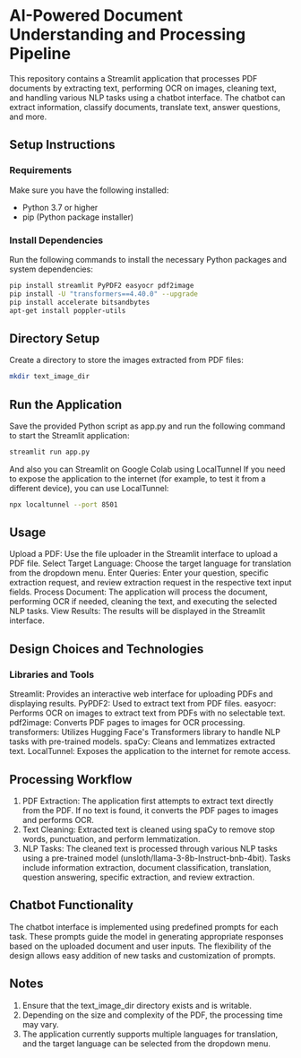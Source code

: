 # AI-Powered Document Understanding and Processing Pipeline

This repository contains a Streamlit application that processes PDF documents by extracting text, performing OCR on images, cleaning text, and handling various NLP tasks using a chatbot interface. The chatbot can extract information, classify documents, translate text, answer questions, and more.

## Setup Instructions

### Requirements

Make sure you have the following installed:
- Python 3.7 or higher
- pip (Python package installer)

### Install Dependencies

Run the following commands to install the necessary Python packages and system dependencies:

```sh
pip install streamlit PyPDF2 easyocr pdf2image
pip install -U "transformers==4.40.0" --upgrade
pip install accelerate bitsandbytes
apt-get install poppler-utils
```

## Directory Setup
Create a directory to store the images extracted from PDF files:
```sh
mkdir text_image_dir
```

## Run the Application
Save the provided Python script as app.py and run the following command to start the Streamlit application:
```sh
streamlit run app.py
```
And also you can Streamlit on Google Colab using LocalTunnel 
If you need to expose the application to the internet (for example, to test it from a different device), you can use LocalTunnel:

```sh
npx localtunnel --port 8501
```

## Usage
Upload a PDF: Use the file uploader in the Streamlit interface to upload a PDF file.
Select Target Language: Choose the target language for translation from the dropdown menu.
Enter Queries: Enter your question, specific extraction request, and review extraction request in the respective text input fields.
Process Document: The application will process the document, performing OCR if needed, cleaning the text, and executing the selected NLP tasks.
View Results: The results will be displayed in the Streamlit interface.

## Design Choices and Technologies
### Libraries and Tools
Streamlit: Provides an interactive web interface for uploading PDFs and displaying results.
PyPDF2: Used to extract text from PDF files.
easyocr: Performs OCR on images to extract text from PDFs with no selectable text.
pdf2image: Converts PDF pages to images for OCR processing.
transformers: Utilizes Hugging Face's Transformers library to handle NLP tasks with pre-trained models.
spaCy: Cleans and lemmatizes extracted text.
LocalTunnel: Exposes the application to the internet for remote access.

## Processing Workflow
1. PDF Extraction: The application first attempts to extract text directly from the PDF. If no text is found, it converts the PDF pages to images and performs OCR.
2. Text Cleaning: Extracted text is cleaned using spaCy to remove stop words, punctuation, and perform lemmatization.
3. NLP Tasks: The cleaned text is processed through various NLP tasks using a pre-trained model (unsloth/llama-3-8b-Instruct-bnb-4bit). Tasks include information extraction, document classification, translation, question answering, specific extraction, and review extraction.

## Chatbot Functionality
The chatbot interface is implemented using predefined prompts for each task. These prompts guide the model in generating appropriate responses based on the uploaded document and user inputs. The flexibility of the design allows easy addition of new tasks and customization of prompts.

## Notes
1. Ensure that the text_image_dir directory exists and is writable.
2. Depending on the size and complexity of the PDF, the processing time may vary.
3. The application currently supports multiple languages for translation, and the target language can be selected from the dropdown menu.

